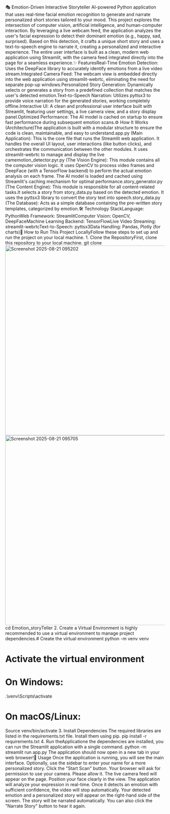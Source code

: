 🎭 Emotion-Driven Interactive Storyteller AI-powered Python application that uses real-time facial emotion recognition to generate and narrate personalized short stories tailored to your mood. 
This project explores the intersection of computer vision, artificial intelligence, and human-computer interaction. By leveraging a live webcam feed, the application analyzes the user's facial expression to detect their dominant emotion (e.g., happy, sad, surprised). Based on this detection, it crafts a unique short story and uses a text-to-speech engine to narrate it, creating a personalized and interactive experience. The entire user interface is built as a clean, modern web application using Streamlit, with the camera feed integrated directly into the page for a seamless experience.✨ FeaturesReal-Time Emotion Detection: Uses the DeepFace library to accurately identify emotions from a live video stream.Integrated Camera Feed: The webcam view is embedded directly into the web application using streamlit-webrtc, eliminating the need for separate pop-up windows.Personalized Story Generation: Dynamically selects or generates a story from a predefined collection that matches the user's detected emotion.Text-to-Speech Narration: Utilizes pyttsx3 to provide voice narration for the generated stories, working completely offline.Interactive UI: A clean and professional user interface built with Streamlit, featuring user settings, a live camera view, and a story display panel.Optimized Performance: The AI model is cached on startup to ensure fast performance during subsequent emotion scans.⚙️ How It Works (Architecture)The application is built with a modular structure to ensure the code is clean, maintainable, and easy to understand.app.py (Main Application): This is the core file that runs the Streamlit web application. It handles the overall UI layout, user interactions (like button clicks), and orchestrates the communication between the other modules. It uses streamlit-webrtc to manage and display the live camemotion_detector.pyr.py (The Vision Engine): This module contains all the computer vision logic. It uses OpenCV to process video frames and DeepFace (with a TensorFlow backend) to perform the actual emotion analysis on each frame. The AI model is loaded and cached using Streamlit's caching mechanism for optimal performance.story_generator.py (The Content Engine): This module is responsible for all content-related tasks.It selects a story from story_data.py based on the detected emotion. It uses the pyttsx3 library to convert the story text into speech.story_data.py (The Database): Acts as a simple database containing the pre-written story templates, categorized by emotion.🛠️ Technology StackLanguage: PythonWeb Framework: StreamlitComputer Vision: OpenCV, DeepFaceMachine Learning Backend: TensorFlowLive Video Streaming: streamlit-webrtcText-to-Speech: pyttsx3Data Handling: Pandas, Plotly (for charts)🚀 How to Run This Project LocallyFollow these steps to set up and run the project on your local machine. 1. Clone the RepositoryFirst, clone this repository to your local machine. git clone <your-repository-url>
<img width="600" height="600" alt="Screenshot 2025-08-21 095202" src="https://github.com/user-attachments/assets/6d50d194-0cbf-49ed-acdd-4b683f6115ab" />
<img width="600" height="600" alt="Screenshot 2025-08-21 095705" src="https://github.com/user-attachments/assets/d1f457c9-f8cb-49de-a009-6e6546b5b1d2" />
cd Emotion_storyTeller
2. Create a Virtual Environment is highly recommended to use a virtual environment to manage project dependencies.# Create the virtual environment
python -m venv venv

# Activate the virtual environment
# On Windows:
.\venv\Scripts\activate
# On macOS/Linux:
Source venv/bin/activate
3. Install Dependencies The required libraries are listed in the requirements.txt file. Install them using pip. pip install -r requirements.txt
4. Run theApplicatione the dependencies are installed, you can run the Streamlit application with a single command. python -m streamlit run app.py
The application should now open in a new tab in your web browser!📖 Usage Once the application is running, you will see the main interface. Optionally, use the sidebar to enter your name for a more personalized story. Click the "Start Scan" button. Your browser will ask for permission to use your camera. Please allow it. The live camera feed will appear on the page. Position your face clearly in the view. The application will analyze your expression in real-time. Once it detects an emotion with sufficient confidence, the video will stop automatically. Your detected emotion and a personalized story will appear on the right-hand side of the screen. The story will be narrated automatically. You can also click the "Narrate Story" button to hear it again.
